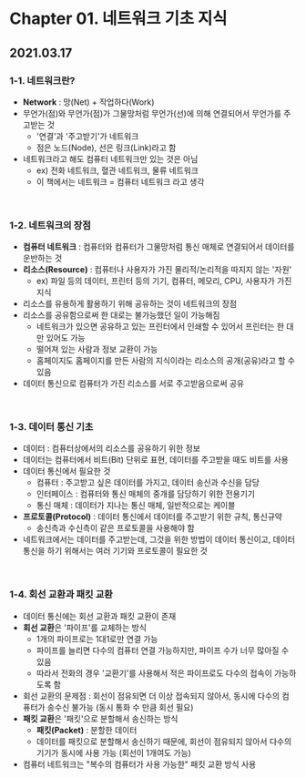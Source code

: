 # Chapter 01. 네트워크 기초 지식

## 2021.03.17

### 1-1. 네트워크란?
- **Network** : 망(Net) + 작업하다(Work)
- 무언가(점)와 무언가(점)가 그물망처럼 무언가(선)에 의해 연결되어서 무언가를 주고받는 것
  - '연결'과 '주고받기'가 네트워크
  - 점은 노드(Node), 선은 링크(Link)라고 함
- 네트워크라고 해도 컴퓨터 네트워크만 있는 것은 아님
  - ex) 전화 네트워크, 혈관 네트워크, 물류 네트워크
  - 이 책에서는 네트워크 = 컴퓨터 네트워크 라고 생각

<br>

### 1-2. 네트워크의 장점
- **컴퓨터 네트워크** : 컴퓨터와 컴퓨터가 그물망처럼 통신 매체로 연결되어서 데이터를 운반하는 것
- **리소스(Resource)** : 컴퓨터나 사용자가 가진 물리적/논리적을 따지지 않는 '자원'
  - ex) 파일 등의 데이터, 프린터 등의 기기, 컴퓨터, 메모리, CPU, 사용자가 가진 지식
- 리소스를 유용하게 활용하기 위해 공유하는 것이 네트워크의 장점
- 리소스를 공유함으로써 한 대로는 불가능했던 일이 가능해짐
  - 네트워크가 있으면 공유하고 있는 프린터에서 인쇄할 수 있어서 프린터는 한 대만 있어도 가능
  - 떨어져 있는 사람과 정보 교환이 가능
  - 홈페이지도 홈페이지를 만든 사람의 지식이라는 리소스의 공개(공유)라고 할 수 있음
- 데이터 통신으로 컴퓨터가 가진 리소스를 서로 주고받음으로써 공유  

<br>

### 1-3. 데이터 통신 기초
- 데이터 : 컴퓨터상에서의 리소스를 공유하기 위한 정보
- 데이터는 컴퓨터에서 비트(Bit) 단위로 표현, 데이터를 주고받을 때도 비트를 사용
- 데이터 통신에서 필요한 것
  - 컴퓨터 : 주고받고 싶은 데이터를 가지고, 데이터 송신과 수신을 담당
  - 인터페이스 : 컴퓨터와 통신 매체의 중개를 담당하기 위한 전용기기
  - 통신 매체 : 데이터가 지나는 통신 매체, 일반적으로는 케이블
- **프로토콜(Protocol)** : 데이터 통신에서 데이터를 주고받기 위한 규칙, 통신규약
  - 송신측과 수신측이 같은 프로토콜을 사용해야 함 
- 네트워크에서는 데이터를 주고받는데, 그것을 위한 방법이 데이터 통신이고, 데이터 통신을 하기 위해서는 여러 기기와 프로토콜이 필요한 것

<br>

### 1-4. 회선 교환과 패킷 교환
- 데이터 통신에는 회선 교환과 패킷 교환이 존재
- **회선 교환**은 '파이프'를 교체하는 방식
  - 1개의 파이프로는 1대1로만 연결 가능
  - 파이프를 늘리면 다수의 컴퓨터 연결 가능하지만, 파이프 수가 너무 많아질 수 있음
  - 따라서 전화의 경우 '교환기'를 사용해서 적은 파이프로도 다수의 접속이 가능하도록 함
- 회선 교환의 문제점 : 회선이 점유되면 더 이상 접속되지 않아서, 동시에 다수의 컴퓨터가 송수신 불가능 (동시 통화 수 만큼 회선 필요)
- **패킷 교환**은 '패킷'으로 분할해서 송신하는 방식
  - **패킷(Packet)** : 분할한 데이터
  - 데이터를 패킷으로 분할해서 송신하기 때문에, 회선이 점유되지 않아서 다수의 기기가 동시에 사용 가능 (회선이 1개여도 가능)
- 컴퓨터 네트워크는 "복수의 컴퓨터가 사용 가능한" 패킷 교환 방식 사용

<br>